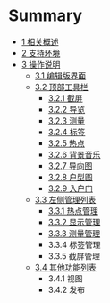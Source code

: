 # Summary

* [1  相关概述](README.md)
* [2  支持环境](chapter1.md)
* [3  操作说明](1.md)
  * [3.1  编辑版界面](31-bian-ji-ban-jie-mian.md)
  * [3.2  顶部工具栏](32-ding-bu-gong-ju-lan.md)
    * [3.2.1  截屏](32-ding-bu-gong-ju-lan/321-jie-ping.md)
    * [3.2.2  导览](32-ding-bu-gong-ju-lan/322-dao-lan.md)
    * [3.2.3  测量](32-ding-bu-gong-ju-lan/323-ce-liang.md)
    * [3.2.4  标签](32-ding-bu-gong-ju-lan/324-biao-qian.md)
    * [3.2.5  热点](32-ding-bu-gong-ju-lan/325-re-dian.md)
    * [3.2.6  背景音乐](32-ding-bu-gong-ju-lan/326-bei-jing-yin-le.md)
    * [3.2.7  导向图](32-ding-bu-gong-ju-lan/327-dao-xiang-tu.md)
    * [3.2.8  户型图](32-ding-bu-gong-ju-lan/328-hu-xing-tu.md)
    * [3.2.9  入户门](32-ding-bu-gong-ju-lan/329-ru-hu-men.md)
  * [3.3  左侧管理列表](1/32-ding-bu-gong-ju-lan.md)
    * [3.3.1  热点管理](1/32-ding-bu-gong-ju-lan/331-re-dian-guan-li.md)
    * [3.3.2  显示管理](1/32-ding-bu-gong-ju-lan/332-xian-shi-guan-li.md)
    * [3.3.3  测量管理](1/32-ding-bu-gong-ju-lan/333-ce-liang-guan-li.md)
    * 3.3.4  标签管理
    * 3.3.5  截屏管理
  * [3.4  其他功能列表](1/bian-ji.md)
    * 3.4.1  视图
    * 3.4.2  发布

